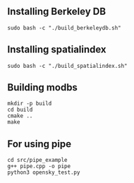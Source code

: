 ## Installing Berkeley DB

    sudo bash -c "./build_berkeleydb.sh"

## Installing spatialindex

    sudo bash -c "./build_spatialindex.sh"

## Building modbs

    mkdir -p build
    cd build
    cmake ..
    make

## For using pipe

    cd src/pipe_example
    g++ pipe.cpp -o pipe
    python3 opensky_test.py


